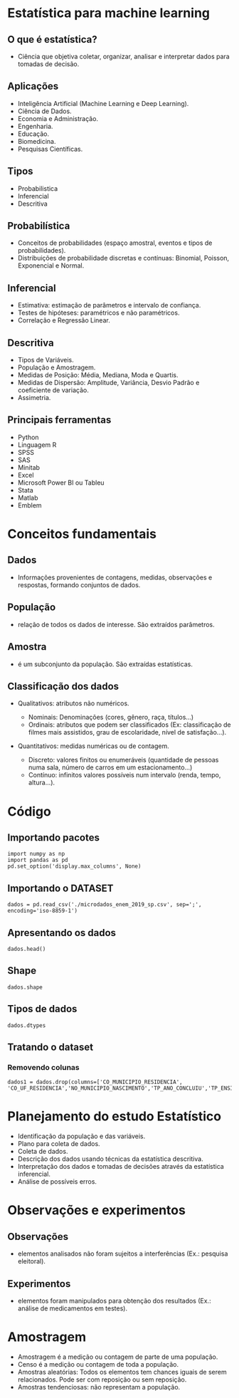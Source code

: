 ﻿# Estatística para machine learning

## O que é estatística?

- Ciência que objetiva coletar, organizar, analisar e interpretar dados para tomadas de decisão.

## Aplicações

- Inteligência Artificial (Machine Learning e Deep Learning).
- Ciência de Dados.
- Economia e Administração.
- Engenharia.
- Educação.
- Biomedicina.
- Pesquisas Científicas.

## Tipos

- Probabilistica
- Inferencial
- Descritiva

## Probabilística

- Conceitos de probabilidades (espaço amostral, eventos e tipos de probabilidades).
- Distribuições de probabilidade discretas e contínuas: Binomial, Poisson, Exponencial e Normal.

## Inferencial

- Estimativa: estimação de parâmetros e intervalo de confiança.
- Testes de hipóteses: paramétricos e não paramétricos.
- Correlação e Regressão Linear.

## Descritiva

- Tipos de Variáveis.
- População e Amostragem.
- Medidas de Posição: Média, Mediana, Moda e Quartis.
- Medidas de Dispersão: Amplitude, Variância, Desvio Padrão e coeficiente de variação.
- Assimetria.

## Principais ferramentas

- Python
- Linguagem R
- SPSS
- SAS
- Minitab
- Excel
- Microsoft Power BI ou Tableu
- Stata
- Matlab
- Emblem

# Conceitos fundamentais

## Dados

- Informações provenientes de contagens, medidas, observações e respostas, formando conjuntos de dados.

## População

- relação de todos os dados de interesse. São extraídos parâmetros.

## Amostra

- é um subconjunto da população. São extraídas estatísticas.

## Classificação dos dados

- Qualitativos: atributos não numéricos.

  - Nominais: Denominações (cores, gênero, raça, títulos…)
  - Ordinais: atributos que podem ser classificados (Ex: classificação de filmes mais assistidos, grau de escolaridade, nível de satisfação…).

- Quantitativos: medidas numéricas ou de contagem.
  - Discreto: valores finitos ou enumeráveis (quantidade de pessoas numa sala, número de carros em um estacionamento…)
  - Contínuo: infinitos valores possíveis num intervalo (renda, tempo, altura…).

# Código

## Importando pacotes

    import numpy as np
    import pandas as pd
    pd.set_option('display.max_columns', None)

## Importando o DATASET

    dados = pd.read_csv('./microdados_enem_2019_sp.csv', sep=';', encoding='iso-8859-1')

## Apresentando os dados

    dados.head()

## Shape

    dados.shape

## Tipos de dados

    dados.dtypes

## Tratando o dataset

### Removendo colunas

    dados1 = dados.drop(columns=['CO_MUNICIPIO_RESIDENCIA', 'CO_UF_RESIDENCIA','NO_MUNICIPIO_NASCIMENTO','TP_ANO_CONCLUIU','TP_ENSINO','CO_MUNICIPIO_ESC','CO_UF_ESC','SG_UF_ESC','TP_DEPENDENCIA_ADM_ESC','TP_LOCALIZACAO_ESC','TP_SIT_FUNC_ESC'])

# Planejamento do estudo Estatístico

- Identificação da população e das variáveis.
- Plano para coleta de dados.
- Coleta de dados.
- Descrição dos dados usando técnicas da estatística descritiva.
- Interpretação dos dados e tomadas de decisões através da estatística inferencial.
- Análise de possíveis erros.

# Observações e experimentos

## Observações

- elementos analisados não foram sujeitos a interferências (Ex.: pesquisa eleitoral).

## Experimentos

- elementos foram manipulados para obtenção dos resultados (Ex.: análise de medicamentos em testes).

# Amostragem

- Amostragem é a medição ou contagem de parte de uma população.
- Censo é a medição ou contagem de toda a população.
- Amostras aleatórias: Todos os elementos tem chances iguais de serem relacionados. Pode ser com reposição ou sem reposição.
- Amostras tendenciosas: não representam a população.
